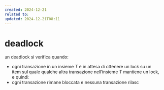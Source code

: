 ```yaml
---
created: 2024-12-21
related to: 
updated: 2024-12-21T08:11
---
```

# deadlock
un deadlock si verifica quando:
- ogni transazione in un insieme $T$ è in attesa di ottenere un lock su un item sul quale qualche altra transazione nell’insieme $T$ mantiene un lock, e quindi:
- ogni transazione rimane bloccata e nessuna transazione rilasc